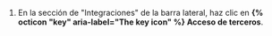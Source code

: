 1. En la sección de "Integraciones" de la barra lateral, haz clic en **{% octicon "key" aria-label="The key icon" %} Acceso de terceros**.
